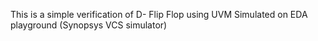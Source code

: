 This is a simple verification of D- Flip Flop using UVM Simulated on EDA playground (Synopsys VCS simulator)
